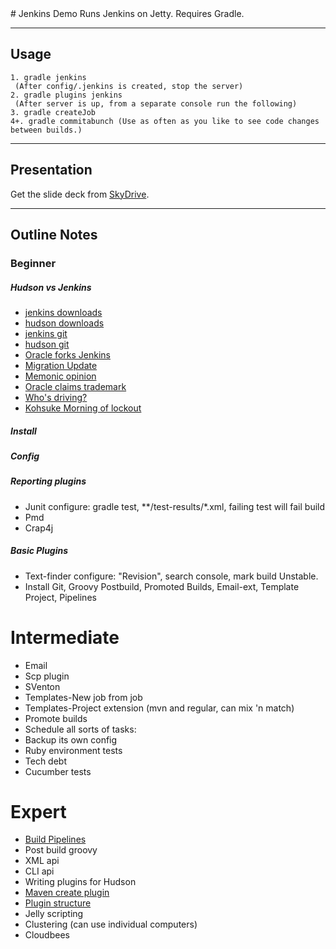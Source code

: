 <base target="_blank">
# Jenkins Demo
Runs Jenkins on Jetty.  
Requires Gradle.  

---
## Usage
    1. gradle jenkins
     (After config/.jenkins is created, stop the server)
    2. gradle plugins jenkins
     (After server is up, from a separate console run the following)
    3. gradle createJob
    4+. gradle commitabunch (Use as often as you like to see code changes between builds.)
---
## Presentation
Get the slide deck from [SkyDrive](http://cid-adc7888fd558a4e8.office.live.com/self.aspx/.Public/Presentations/).

---
## Outline Notes
### Beginner
##### Hudson vs Jenkins
   * [jenkins downloads](http://mirrors.jenkins-ci.org/war/)
   * [hudson downloads](http://java.net/downloads/hudson/war/)
   * [jenkins git](http://github.com/jenkinsci)
   * [hudson git](http://github.com/hudson)  
   * [Oracle forks Jenkins](http://www.artima.com/weblogs/viewpost.jsp?thread=317610)
   * [Migration Update](http://wiki.hudson-ci.org/display/HUDSON/Java.net+migration+status+updates)
   * [Memonic opinion](http://www.memonic.com/user/chris/set/development-tools/id/1pbbi)
   * [Oracle claims trademark](http://www.theregister.co.uk/2010/12/01/oracle_owns_hudson/)
   * [Who's driving?](http://jenkins-ci.org/content/whos-driving-thing)
   * [Kohsuke Morning of lockout](http://kohsuke.org/2010/11/23/hudson-java-net-migration-status-update/)
##### Install
##### Config
##### Reporting plugins
  * Junit     configure:  gradle test, \*\*/test-results/\*.xml,  failing test will fail build
  * Pmd
  * Crap4j
##### Basic Plugins
  * Text-finder   configure: "Revision", search console, mark build Unstable.
  * Install Git, Groovy Postbuild, Promoted Builds, Email-ext, Template Project, Pipelines
# Intermediate
  * Email
  * Scp plugin
  * SVenton
  * Templates-New job from job
  * Templates-Project extension (mvn and regular, can mix 'n match)
  * Promote builds
  * Schedule all sorts of tasks:
   * Backup its own config
   * Ruby environment tests
   * Tech debt
   * Cucumber tests
# Expert
  * [Build Pipelines](http://weblogs.java.net/blog/johnsmart/archive/2011/03/10/build-pipelines-jenkinshudson)
  * Post build groovy
  * XML api
  * CLI api
  * Writing plugins for Hudson
   * [Maven create plugin](http://wiki.hudson-ci.org/display/HUDSON/Plugin+tutorial)
   * [Plugin structure](http://wiki.hudson-ci.org/display/HUDSON/Plugin+structure)
   * Jelly scripting
  * Clustering (can use individual computers)
  * Cloudbees
